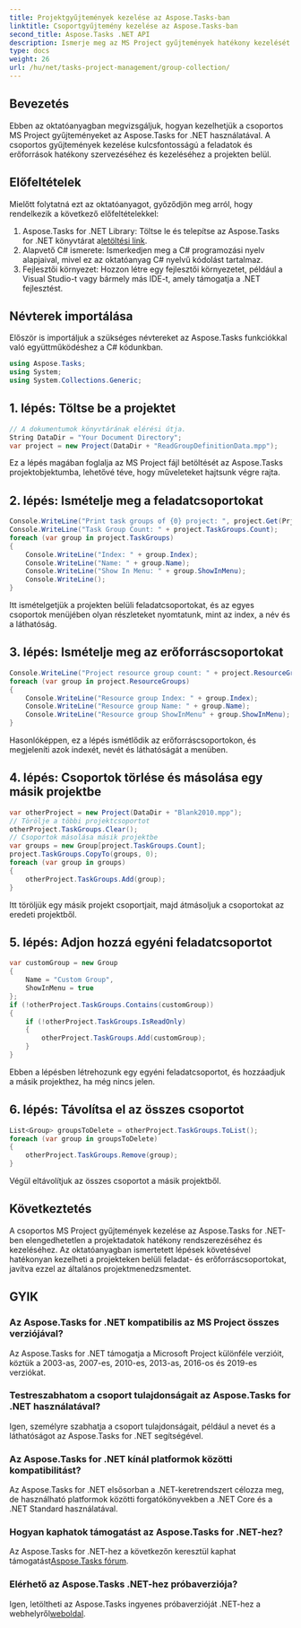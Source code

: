 ```yaml
---
title: Projektgyűjtemények kezelése az Aspose.Tasks-ban
linktitle: Csoportgyűjtemény kezelése az Aspose.Tasks-ban
second_title: Aspose.Tasks .NET API
description: Ismerje meg az MS Project gyűjtemények hatékony kezelését az Aspose.Tasks for .NET használatával. Kövesse lépésenkénti útmutatónkat.
type: docs
weight: 26
url: /hu/net/tasks-project-management/group-collection/
---
```

## Bevezetés
Ebben az oktatóanyagban megvizsgáljuk, hogyan kezelhetjük a csoportos MS Project gyűjteményeket az Aspose.Tasks for .NET használatával. A csoportos gyűjtemények kezelése kulcsfontosságú a feladatok és erőforrások hatékony szervezéséhez és kezeléséhez a projekten belül.
## Előfeltételek
Mielőtt folytatná ezt az oktatóanyagot, győződjön meg arról, hogy rendelkezik a következő előfeltételekkel:
1.  Aspose.Tasks for .NET Library: Töltse le és telepítse az Aspose.Tasks for .NET könyvtárat a[letöltési link](https://releases.aspose.com/tasks/net/).
2. Alapvető C# ismerete: Ismerkedjen meg a C# programozási nyelv alapjaival, mivel ez az oktatóanyag C# nyelvű kódolást tartalmaz.
3. Fejlesztői környezet: Hozzon létre egy fejlesztői környezetet, például a Visual Studio-t vagy bármely más IDE-t, amely támogatja a .NET fejlesztést.

## Névterek importálása
Először is importáljuk a szükséges névtereket az Aspose.Tasks funkciókkal való együttműködéshez a C# kódunkban.

```csharp
using Aspose.Tasks;
using System;
using System.Collections.Generic;

```
## 1. lépés: Töltse be a projektet
```csharp
// A dokumentumok könyvtárának elérési útja.
String DataDir = "Your Document Directory";
var project = new Project(DataDir + "ReadGroupDefinitionData.mpp");
```
Ez a lépés magában foglalja az MS Project fájl betöltését az Aspose.Tasks projektobjektumba, lehetővé téve, hogy műveleteket hajtsunk végre rajta.
## 2. lépés: Ismételje meg a feladatcsoportokat
```csharp
Console.WriteLine("Print task groups of {0} project: ", project.Get(Prj.Name));
Console.WriteLine("Task Group Count: " + project.TaskGroups.Count);
foreach (var group in project.TaskGroups)
{
    Console.WriteLine("Index: " + group.Index);
    Console.WriteLine("Name: " + group.Name);
    Console.WriteLine("Show In Menu: " + group.ShowInMenu);
    Console.WriteLine();
}
```
Itt ismételgetjük a projekten belüli feladatcsoportokat, és az egyes csoportok menüjében olyan részleteket nyomtatunk, mint az index, a név és a láthatóság.
## 3. lépés: Ismételje meg az erőforráscsoportokat
```csharp
Console.WriteLine("Project resource group count: " + project.ResourceGroups.Count);
foreach (var group in project.ResourceGroups)
{
    Console.WriteLine("Resource group Index: " + group.Index);
    Console.WriteLine("Resource group Name: " + group.Name);
    Console.WriteLine("Resource group ShowInMenu" + group.ShowInMenu);
}
```
Hasonlóképpen, ez a lépés ismétlődik az erőforráscsoportokon, és megjeleníti azok indexét, nevét és láthatóságát a menüben.
## 4. lépés: Csoportok törlése és másolása egy másik projektbe
```csharp
var otherProject = new Project(DataDir + "Blank2010.mpp");
// Törölje a többi projektcsoportot
otherProject.TaskGroups.Clear();
// Csoportok másolása másik projektbe
var groups = new Group[project.TaskGroups.Count];
project.TaskGroups.CopyTo(groups, 0);
foreach (var group in groups)
{
    otherProject.TaskGroups.Add(group);
}
```
Itt töröljük egy másik projekt csoportjait, majd átmásoljuk a csoportokat az eredeti projektből.
## 5. lépés: Adjon hozzá egyéni feladatcsoportot
```csharp
var customGroup = new Group
{
    Name = "Custom Group",
    ShowInMenu = true
};
if (!otherProject.TaskGroups.Contains(customGroup))
{
    if (!otherProject.TaskGroups.IsReadOnly)
    {
        otherProject.TaskGroups.Add(customGroup);
    }
}
```
Ebben a lépésben létrehozunk egy egyéni feladatcsoportot, és hozzáadjuk a másik projekthez, ha még nincs jelen.
## 6. lépés: Távolítsa el az összes csoportot
```csharp
List<Group> groupsToDelete = otherProject.TaskGroups.ToList();
foreach (var group in groupsToDelete)
{
    otherProject.TaskGroups.Remove(group);
}
```
Végül eltávolítjuk az összes csoportot a másik projektből.

## Következtetés
A csoportos MS Project gyűjtemények kezelése az Aspose.Tasks for .NET-ben elengedhetetlen a projektadatok hatékony rendszerezéséhez és kezeléséhez. Az oktatóanyagban ismertetett lépések követésével hatékonyan kezelheti a projekteken belüli feladat- és erőforráscsoportokat, javítva ezzel az általános projektmenedzsmentet.
## GYIK
### Az Aspose.Tasks for .NET kompatibilis az MS Project összes verziójával?
Az Aspose.Tasks for .NET támogatja a Microsoft Project különféle verzióit, köztük a 2003-as, 2007-es, 2010-es, 2013-as, 2016-os és 2019-es verziókat.
### Testreszabhatom a csoport tulajdonságait az Aspose.Tasks for .NET használatával?
Igen, személyre szabhatja a csoport tulajdonságait, például a nevet és a láthatóságot az Aspose.Tasks for .NET segítségével.
### Az Aspose.Tasks for .NET kínál platformok közötti kompatibilitást?
Az Aspose.Tasks for .NET elsősorban a .NET-keretrendszert célozza meg, de használható platformok közötti forgatókönyvekben a .NET Core és a .NET Standard használatával.
### Hogyan kaphatok támogatást az Aspose.Tasks for .NET-hez?
 Az Aspose.Tasks for .NET-hez a következőn keresztül kaphat támogatást[Aspose.Tasks fórum](https://forum.aspose.com/c/tasks/15).
### Elérhető az Aspose.Tasks .NET-hez próbaverziója?
 Igen, letöltheti az Aspose.Tasks ingyenes próbaverzióját .NET-hez a webhelyről[weboldal](https://releases.aspose.com/).